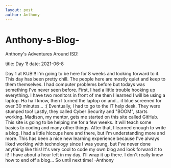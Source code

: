 ```yaml
---
layout: post
author: Anthony
---
```

# Anthony-s-Blog-
Anthony's Adventures Around ISD!



title: Day 1!
date:  2021-06-8


Day 1 at KUB!!! I'm going to be here for 8 weeks and looking forward to it. This day has been pretty chill. The people here are mostly quiet and keep to them themselves. I had computer problems before but todays was something I've never seen before. First, I had a little trouble hooking up everything. I have two monitors in front of me then I learned I will be using a laptop. Ha ha I know, then I turned the laptop on and... it blue screened for over 30 minutes... :( Eventually, I had to go to the IT help desk. They were stumped too! Lastly, they called Cyber Security and "BOOM", starts working. Madison, my mentor, gets me started on this site called GitHub. This site is going to be helping me for a few weeks. It will teach some basics to coding and many other things. After that, I learned enough to write a blog. I had a little hiccups here and there, but I'm understanding more and more. This has been a nice new learning experience because I've always liked working with technology since I was young, but I've never done anything like this! It's very cool to code my own blog and look forward it to it! I have about a hour left in my day. I'll wrap it up there. I don't really know how to end off a blog... So until next time! -Anthony
